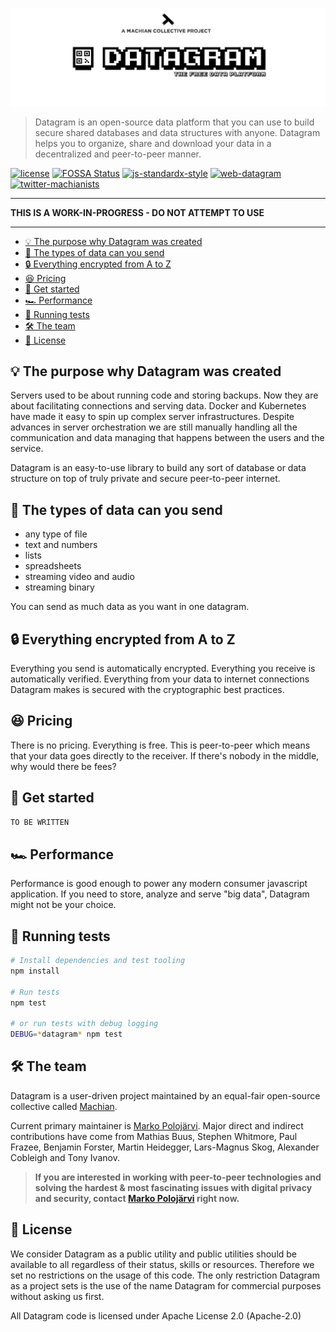 ![Datagram, the free data platform](media/header.png)
> Datagram is an open-source data platform that you can use to build secure shared databases and data structures with anyone. Datagram helps you to organize, share and download your data in a decentralized and peer-to-peer manner.

[![license](https://img.shields.io/badge/license-apache--2.0-brightgreen.svg)](LICENSE) [![FOSSA Status](https://app.fossa.io/api/projects/git%2Bgithub.com%2Fmachianists%2Fdatagram-node.svg?type=shield)](https://app.fossa.io/projects/git%2Bgithub.com%2Fmachianists%2Fdatagram-node?ref=badge_shield) [![js-standardx-style](https://img.shields.io/badge/code%20style-standardx-brightgreen.svg)](http://standardjs.com) [![web-datagram](https://img.shields.io/badge/web-datagramjs.com-blue.svg)](https://datagramjs.com) [![twitter-machianists](https://img.shields.io/badge/twitter-@machianists-blue.svg)](https://twitter.com/machianists)

---

**THIS IS A WORK-IN-PROGRESS - DO NOT ATTEMPT TO USE**

---

- [💡 The purpose why Datagram was created](#-the-purpose-why-datagram-was-created)
- [🔌 The types of data can you send](#-the-types-of-data-can-you-send)
- [🔒 Everything encrypted from A to Z](#-everything-encrypted-from-a-to-z)
- [😆 Pricing](#-pricing)
- [🎁 Get started](#-get-started)
- [🏎 Performance](#-performance)
- [🔬 Running tests](#-running-tests)
- [🛠 The team](#-the-team)
- [📝 License](#-license)

## 💡 The purpose why Datagram was created
Servers used to be about running code and storing backups. Now they are about facilitating connections and serving data. Docker and Kubernetes have made it easy to spin up complex server infrastructures. Despite advances in server orchestration we are still manually handling all the communication and data managing that happens between the users and the service.

Datagram is an easy-to-use library to build any sort of database or data structure on top of truly private and secure peer-to-peer internet.

## 🔌 The types of data can you send

- any type of file
- text and numbers
- lists
- spreadsheets
- streaming video and audio
- streaming binary

You can send as much data as you want in one datagram.

## 🔒 Everything encrypted from A to Z

Everything you send is automatically encrypted. Everything you receive is automatically verified. Everything from your data to internet connections Datagram makes is secured with the cryptographic best practices.

## 😆 Pricing

There is no pricing. Everything is free. This is peer-to-peer which means that your data goes directly to the receiver. If there's nobody in the middle, why would there be fees?

## 🎁 Get started

```bash
TO BE WRITTEN
```
## 🏎 Performance

Performance is good enough to power any modern consumer javascript application.
If you need to store, analyze and serve "big data", Datagram might not be your choice.

## 🔬 Running tests


```bash
# Install dependencies and test tooling
npm install

# Run tests
npm test

# or run tests with debug logging
DEBUG=*datagram* npm test
```




## 🛠 The team

Datagram is a user-driven project maintained by an equal-fair open-source collective called [Machian](https://machian.com).

Current primary maintainer is [Marko Polojärvi](https://twitter.com/markopolojarvi). Major direct and indirect contributions have come from Mathias Buus, Stephen Whitmore, Paul Frazee, Benjamin Forster, Martin Heidegger, Lars-Magnus Skog, Alexander Cobleigh and Tony Ivanov.

> **If you are interested in working with peer-to-peer technologies and solving the hardest & most fascinating issues with digital privacy and security, contact [Marko Polojärvi](https://twitter.com/markopolojarvi) right now.**


## 📝 License

We consider Datagram as a public utility and public utilities should be available to all regardless of their status, skills or resources. Therefore we set no restrictions on the usage of this code. The only restriction Datagram as a project sets is the use of the name Datagram for commercial purposes without asking us first.

All Datagram code is licensed under Apache License 2.0 (Apache-2.0)
